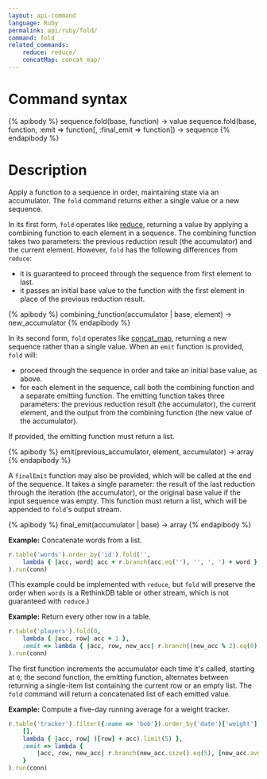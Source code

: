 ```yaml
---
layout: api-command
language: Ruby
permalink: api/ruby/fold/
command: fold
related_commands:
    reduce: reduce/
    concatMap: concat_map/
---
```


# Command syntax #

{% apibody %}
sequence.fold(base, function) &rarr; value
sequence.fold(base, function, :emit => function[, :final_emit => function]) &rarr; sequence
{% endapibody %}

# Description #

Apply a function to a sequence in order, maintaining state via an accumulator. The `fold` command returns either a single value or a new sequence.

In its first form, `fold` operates like [reduce][rd], returning a value by applying a combining function to each element in a sequence. The combining function takes two parameters: the previous reduction result (the accumulator) and the current element. However, `fold` has the following differences from `reduce`:

* it is guaranteed to proceed through the sequence from first element to last.
* it passes an initial base value to the function with the first element in place of the previous reduction result.

{% apibody %}
combining_function(accumulator | base, element) &rarr; new_accumulator
{% endapibody %}

In its second form, `fold` operates like [concat_map][cm], returning a new sequence rather than a single value. When an `emit` function is provided, `fold` will:

* proceed through the sequence in order and take an initial base value, as above.
* for each element in the sequence, call both the combining function and a separate emitting function. The emitting function takes three parameters: the previous reduction result (the accumulator), the current element, and the output from the combining function (the new value of the accumulator).

If provided, the emitting function must return a list.

{% apibody %}
emit(previous_accumulator, element, accumulator) &rarr; array
{% endapibody %}

A `finalEmit` function may also be provided, which will be called at the end of the sequence. It takes a single parameter: the result of the last reduction through the iteration (the accumulator), or the original base value if the input sequence was empty. This function must return a list, which will be appended to `fold`'s output stream.

{% apibody %}
final_emit(accumulator | base) &rarr; array
{% endapibody %}

[rd]: /api/ruby/reduce/
[cm]: /api/ruby/concat_map/

__Example:__ Concatenate words from a list.

```rb
r.table('words').order_by('id').fold('',
    lambda { |acc, word| acc + r.branch(acc.eq(''), '', ', ') + word }
).run(conn)
```

(This example could be implemented with `reduce`, but `fold` will preserve the order when `words` is a RethinkDB table or other stream, which is not guaranteed with `reduce`.)

__Example:__ Return every other row in a table.

```rb
r.table('players').fold(0,
    lambda { |acc, row| acc + 1 },
    :emit => lambda { |acc, row, new_acc| r.branch((new_acc % 2).eq(0), [row], []) }
).run(conn)
```

The first function increments the accumulator each time it's called, starting at `0`; the second function, the emitting function, alternates between returning a single-item list containing the current row or an empty list. The `fold` command will return a concatenated list of each emitted value.

__Example:__ Compute a five-day running average for a weight tracker.

```rb
r.table('tracker').filter({:name => 'bob'}).order_by('date')['weight'].fold(
    [],
    lambda { |acc, row| ([row] + acc).limit(5) },
    :emit => lambda {
        |acc, row, new_acc| r.branch(new_acc.size().eq(5), [new_acc.avg()], [])
    }
).run(conn)
```
